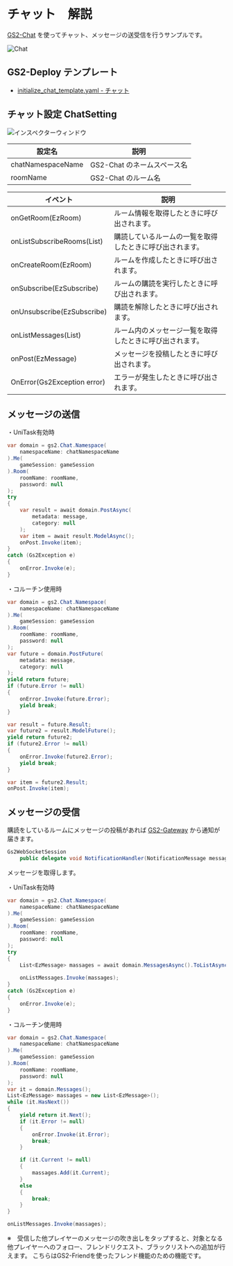 # チャット　解説

[GS2-Chat](https://app.gs2.io/docs/index.html#gs2-chat) を使ってチャット、メッセージの送受信を行うサンプルです。　　

![Chat](Chat.png)

## GS2-Deploy テンプレート

- [initialize_chat_template.yaml - チャット](../Templates/initialize_chat_template.yaml)

## チャット設定 ChatSetting

![インスペクターウィンドウ](ChatSetting.png)

| 設定名 | 説明 |
|---|---|
| chatNamespaceName | GS2-Chat のネームスペース名 |
| roomName | GS2-Chat のルーム名 |

| イベント | 説明 |
|---|---|
| onGetRoom(EzRoom) | ルーム情報を取得したときに呼び出されます。 |
| onListSubscribeRooms(List<EzSubscribe>) | 購読しているルームの一覧を取得したときに呼び出されます。 |
| onCreateRoom(EzRoom) | ルームを作成したときに呼び出されます。 |
| onSubscribe(EzSubscribe) | ルームの購読を実行したときに呼び出されます。 |
| onUnsubscribe(EzSubscribe) | 購読を解除したときに呼び出されます。 |
| onListMessages(List<EzMessage>) | ルーム内のメッセージ一覧を取得したときに呼び出されます。 |
| onPost(EzMessage) | メッセージを投稿したときに呼び出されます。 |
| OnError(Gs2Exception error) | エラーが発生したときに呼び出されます。 |

## メッセージの送信

・UniTask有効時
```c#
var domain = gs2.Chat.Namespace(
    namespaceName: chatNamespaceName
).Me(
    gameSession: gameSession
).Room(
    roomName: roomName,
    password: null
);
try
{
    var result = await domain.PostAsync(
        metadata: message,
        category: null
    );
    var item = await result.ModelAsync();
    onPost.Invoke(item);
}
catch (Gs2Exception e)
{
    onError.Invoke(e);
}
```
・コルーチン使用時
```c#
var domain = gs2.Chat.Namespace(
    namespaceName: chatNamespaceName
).Me(
    gameSession: gameSession
).Room(
    roomName: roomName,
    password: null
);
var future = domain.PostFuture(
    metadata: message,
    category: null
);
yield return future;
if (future.Error != null)
{
    onError.Invoke(future.Error);
    yield break;
}

var result = future.Result;
var future2 = result.ModelFuture();
yield return future2;
if (future2.Error != null)
{
    onError.Invoke(future2.Error);
    yield break;
}

var item = future2.Result; 
onPost.Invoke(item);
```

## メッセージの受信

購読をしているルームにメッセージの投稿があれば [GS2-Gateway](https://app.gs2.io/docs/index.html#gs2-gateway) から通知が届きます。
```c#
Gs2WebSocketSession
    public delegate void NotificationHandler(NotificationMessage message);
```

メッセージを取得します。

・UniTask有効時
```c#
var domain = gs2.Chat.Namespace(
    namespaceName: chatNamespaceName
).Me(
    gameSession: gameSession
).Room(
    roomName: roomName,
    password: null
);
try
{
    List<EzMessage> massages = await domain.MessagesAsync().ToListAsync();
    
    onListMessages.Invoke(massages);
}
catch (Gs2Exception e)
{
    onError.Invoke(e);
}
```
・コルーチン使用時
```c#
var domain = gs2.Chat.Namespace(
    namespaceName: chatNamespaceName
).Me(
    gameSession: gameSession
).Room(
    roomName: roomName,
    password: null
);
var it = domain.Messages();
List<EzMessage> massages = new List<EzMessage>();
while (it.HasNext())
{
    yield return it.Next();
    if (it.Error != null)
    {
        onError.Invoke(it.Error);
        break;
    }

    if (it.Current != null)
    {
        massages.Add(it.Current);
    }
    else
    {
        break;
    }
}

onListMessages.Invoke(massages);
```

※　受信した他プレイヤーのメッセージの吹き出しをタップすると、対象となる他プレイヤーへのフォロー、フレンドリクエスト、ブラックリストへの追加が行えます。
こちらはGS2-Friendを使ったフレンド機能のための機能です。
